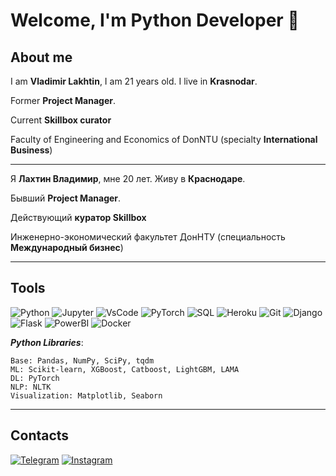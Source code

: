 # **Welcome, I'm Python Developer** 👋

## **About me**
I am **Vladimir Lakhtin**, I am 21 years old. I live in **Krasnodar**.

Former **Project Manager**.

Current **Skillbox curator**

Faculty of Engineering and Economics of DonNTU (specialty **International Business**)

---

Я **Лахтин Владимир**, мне 20 лет. Живу в **Краснодаре**. 

Бывший **Project Manager**.

Действующий **куратор Skillbox**

Инженерно-экономический факультет ДонНТУ (специальность **Международный бизнес**)

---
## **Tools**

![Python](https://img.shields.io/badge/Python-090909?style=for-the-badge&logo=python&logoColor=00BFFF)
![Jupyter](https://img.shields.io/badge/Jupyter-090909?style=for-the-badge&logo=Jupyter&logoColor=FF4500)
![VsCode](https://img.shields.io/badge/VsCode-090909?style=for-the-badge&logo=VisualStudio&logoColor=20B2AA)
![PyTorch](https://img.shields.io/badge/PyTorch-090909?style=for-the-badge&logo=PyTorch&logoColor=FF0000)
![SQL](https://img.shields.io/badge/SQL-090909?style=for-the-badge&logo=PostgreSQL&logoColor=00BFFF)
![Heroku](https://img.shields.io/badge/Heroku-090909?style=for-the-badge&logo=Heroku&logoColor=FF00FF)
![Git](https://img.shields.io/badge/Git-090909?style=for-the-badge&logo=Git)
![Django](https://img.shields.io/badge/Django-090909?style=for-the-badge&logo=Django)
![Flask](https://img.shields.io/badge/Flask-090909?style=for-the-badge&logo=Flask)
![PowerBI](https://img.shields.io/badge/PowerBI-090909?style=for-the-badge&logo=PowerBI)
![Docker](https://img.shields.io/badge/Docker-090909?style=for-the-badge&logo=Docker)     




***Python Libraries***:
    
    Base: Pandas, NumPy, SciPy, tqdm
    ML: Scikit-learn, XGBoost, Catboost, LightGBM, LAMA
    DL: PyTorch
    NLP: NLTK
    Visualization: Matplotlib, Seaborn
---
## **Contacts**

[![Telegram](https://img.shields.io/badge/Telegram-090909?style=for-the-badge&logo=Telegram)](https://t.me/yummy_lvl)
[![Instagram](https://img.shields.io/badge/Instagram-090909?style=for-the-badge&logo=Instagram)](https://www.instagram.com/yummmylvl)
